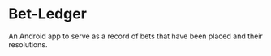 # Bet-Ledger
An Android app to serve as a record of bets that have been placed and their resolutions.
